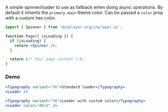 A simple spinner/loader to use as fallback when doing async operations.
By default it inherits the `primary.main` theme color.
Can be passed a `color` prop with a custom hex color.

```jsx static
import { Spinner } from '@inplayer-org/inplayer-ui';

function Page({ isLoading }) {
  if (isLoading) {
    return <Spinner />;
  }

  return (/* Your page content */);
}
```

### Demo

```jsx
<Typography variant="h6">Standard loader</Typography>
<Loader />

<Typography variant="h6">Loader with custom color</Typography>
<Loader color="#8cb" />
```
